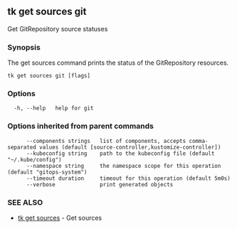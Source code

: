 ## tk get sources git

Get GitRepository source statuses

### Synopsis


The get sources command prints the status of the GitRepository resources.

```
tk get sources git [flags]
```

### Options

```
  -h, --help   help for git
```

### Options inherited from parent commands

```
      --components strings   list of components, accepts comma-separated values (default [source-controller,kustomize-controller])
      --kubeconfig string    path to the kubeconfig file (default "~/.kube/config")
      --namespace string     the namespace scope for this operation (default "gitops-system")
      --timeout duration     timeout for this operation (default 5m0s)
      --verbose              print generated objects
```

### SEE ALSO

* [tk get sources](tk_get_sources.md)	 - Get sources

